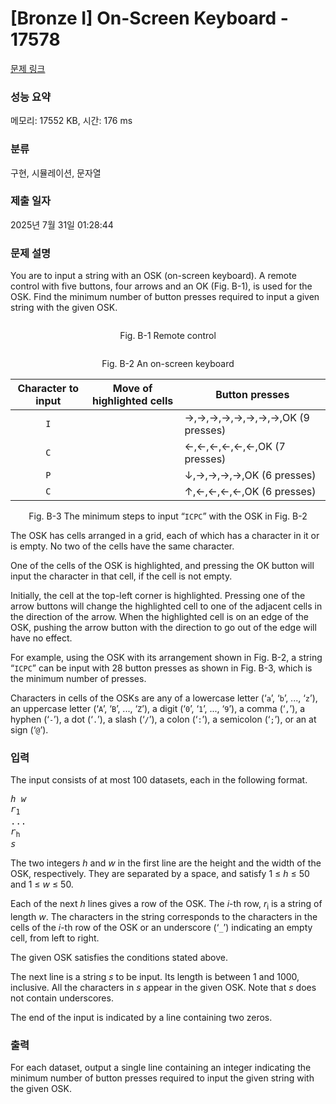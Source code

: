 # [Bronze I] On-Screen Keyboard - 17578 

[문제 링크](https://www.acmicpc.net/problem/17578) 

### 성능 요약

메모리: 17552 KB, 시간: 176 ms

### 분류

구현, 시뮬레이션, 문자열

### 제출 일자

2025년 7월 31일 01:28:44

### 문제 설명

<p>You are to input a string with an OSK (on-screen keyboard). A remote control with five buttons, four arrows and an OK (Fig. B-1), is used for the OSK. Find the minimum number of button presses required to input a given string with the given OSK.</p>

<p style="text-align: center;"><img alt="" src="https://upload.acmicpc.net/d2188645-f726-4f5f-820b-5b8d1a3ef878/-/preview/"></p>

<p style="text-align: center;">Fig. B-1 Remote control</p>

<p style="text-align: center;"><img alt="" src="https://upload.acmicpc.net/ecc7fd82-c13f-423a-a227-c892b2111df2/-/preview/"></p>

<p style="text-align: center;">Fig. B-2 An on-screen keyboard</p>

<table class="table table-bordered table-center-70">
	<thead>
		<tr>
			<th>Character to input</th>
			<th>Move of highlighted cells</th>
			<th>Button presses</th>
		</tr>
	</thead>
	<tbody>
		<tr>
			<td align="center"><code>I</code></td>
			<td><img alt="" src="https://upload.acmicpc.net/0cffd2f5-ab24-4dcc-9728-f92ff7706bfe/-/preview/"></td>
			<td>→,→,→,→,→,→,→,→,OK (9 presses)</td>
		</tr>
		<tr>
			<td align="center"><code>C</code></td>
			<td><img alt="" src="https://upload.acmicpc.net/d0a2edb6-6950-4bf1-94bb-17f790989cfb/-/preview/"></td>
			<td>←,←,←,←,←,←,OK (7 presses)</td>
		</tr>
		<tr>
			<td align="center"><code>P</code></td>
			<td><img alt="" src="https://upload.acmicpc.net/11087df6-033e-4122-ab7e-efc82800fe97/-/preview/"></td>
			<td>↓,→,→,→,→,OK (6 presses)</td>
		</tr>
		<tr>
			<td align="center"><code>C</code></td>
			<td><img alt="" src="https://upload.acmicpc.net/0c1257c6-e5dd-42c4-b0f7-20654c6ba366/-/preview/"></td>
			<td>↑,←,←,←,←,OK (6 presses)</td>
		</tr>
	</tbody>
</table>

<p style="text-align: center;">Fig. B-3 The minimum steps to input “<code>ICPC</code>” with the OSK in Fig. B-2</p>

<p>The OSK has cells arranged in a grid, each of which has a character in it or is empty. No two of the cells have the same character.</p>

<p>One of the cells of the OSK is highlighted, and pressing the OK button will input the character in that cell, if the cell is not empty.</p>

<p>Initially, the cell at the top-left corner is highlighted. Pressing one of the arrow buttons will change the highlighted cell to one of the adjacent cells in the direction of the arrow. When the highlighted cell is on an edge of the OSK, pushing the arrow button with the direction to go out of the edge will have no effect.</p>

<p>For example, using the OSK with its arrangement shown in Fig. B-2, a string “<code>ICPC</code>” can be input with 28 button presses as shown in Fig. B-3, which is the minimum number of presses.</p>

<p>Characters in cells of the OSKs are any of a lowercase letter (‘<code>a</code>’, ‘<code>b</code>’, ..., ‘<code>z</code>’), an uppercase letter (‘<code>A</code>’, ‘<code>B</code>’, ..., ‘<code>Z</code>’), a digit (‘<code>0</code>’, ‘<code>1</code>’, ..., ‘<code>9</code>’), a comma (‘<code>,</code>’), a hyphen (‘<code>-</code>’), a dot (‘<code>.</code>’), a slash (‘<code>/</code>’), a colon (‘<code>:</code>’), a semicolon (‘<code>;</code>’), or an at sign (‘<code>@</code>’).</p>

### 입력 

 <p>The input consists of at most 100 datasets, each in the following format.</p>

<pre><i>h w</i>
<i>r</i><sub>1</sub>
...
<i>r</i><sub>h</sub>
<i>s</i>
</pre>

<p>The two integers <i>h</i> and <i>w</i> in the first line are the height and the width of the OSK, respectively. They are separated by a space, and satisfy 1 ≤ <i>h</i> ≤ 50 and 1 ≤ <i>w</i> ≤ 50.</p>

<p>Each of the next <i>h</i> lines gives a row of the OSK. The <i>i</i>-th row, <i>r</i><sub>i</sub> is a string of length <i>w</i>. The characters in the string corresponds to the characters in the cells of the <i>i</i>-th row of the OSK or an underscore (‘<code>_</code>’) indicating an empty cell, from left to right.</p>

<p>The given OSK satisfies the conditions stated above.</p>

<p>The next line is a string <i>s</i> to be input. Its length is between 1 and 1000, inclusive. All the characters in <i>s</i> appear in the given OSK. Note that <i>s</i> does not contain underscores.</p>

<p>The end of the input is indicated by a line containing two zeros.</p>

### 출력 

 <p>For each dataset, output a single line containing an integer indicating the minimum number of button presses required to input the given string with the given OSK.</p>

